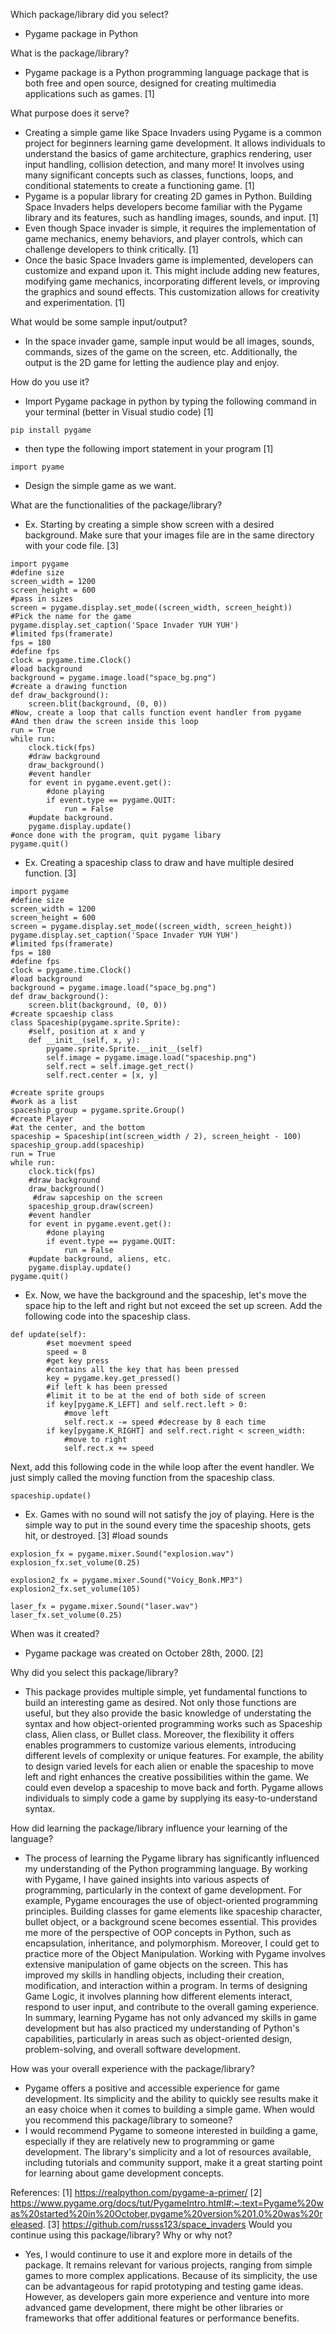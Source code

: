 Which package/library did you select?
- Pygame package in Python
  
What is the package/library?
- Pygame package is a Python programming language package that is both free and open source, designed for creating multimedia applications such as games. [1]

What purpose does it serve?
- Creating a simple game like Space Invaders using Pygame is a common project for beginners learning game development. It allows individuals to understand the basics of game architecture, graphics rendering, user input handling, collision detection, and many more! It involves using many significant concepts such as classes, functions, loops, and conditional statements to create a functioning game. [1]
- Pygame is a popular library for creating 2D games in Python. Building Space Invaders helps developers become familiar with the Pygame library and its features, such as handling images, sounds, and input. [1]
- Even though Space invader is simple, it requires the implementation of game mechanics, enemy behaviors, and player controls, which can challenge developers to think critically. [1]
- Once the basic Space Invaders game is implemented, developers can customize and expand upon it. This might include adding new features, modifying game mechanics, incorporating different levels, or improving the graphics and sound effects. This customization allows for creativity and experimentation. [1]

What would be some sample input/output?
- In the space invader game, sample input would be all images, sounds, commands, sizes of the game on the screen, etc. Additionally, the output is the 2D game for letting the audience play and enjoy.

How do you use it? 
- Import Pygame package in python by typing the following command in your terminal (better in Visual studio code) [1]
```
pip install pygame
```
- then type the following import statement in your program [1]
```
import pyame
```
- Design the simple game as we want.

What are the functionalities of the package/library? 
- Ex. Starting by creating a simple show screen with a desired background. Make sure that your images file are in the same directory with your code file. [3]
```
import pygame
#define size
screen_width = 1200
screen_height = 600
#pass in sizes
screen = pygame.display.set_mode((screen_width, screen_height))
#Pick the name for the game
pygame.display.set_caption('Space Invader YUH YUH')
#limited fps(framerate)
fps = 180
#define fps
clock = pygame.time.Clock()
#load background
background = pygame.image.load("space_bg.png")
#create a drawing function
def draw_background():
    screen.blit(background, (0, 0))
#Now, create a loop that calls function event handler from pygame
#And then draw the screen inside this loop
run = True
while run:
    clock.tick(fps)
    #draw background
    draw_background()
    #event handler
    for event in pygame.event.get():
        #done playing
        if event.type == pygame.QUIT:
            run = False 
    #update background.
    pygame.display.update()
#once done with the program, quit pygame libary
pygame.quit()
```

- Ex. Creating a spaceship class to draw and have multiple desired function. [3]
```
import pygame
#define size
screen_width = 1200
screen_height = 600
screen = pygame.display.set_mode((screen_width, screen_height))
pygame.display.set_caption('Space Invader YUH YUH')
#limited fps(framerate)
fps = 180
#define fps
clock = pygame.time.Clock()
#load background
background = pygame.image.load("space_bg.png")
def draw_background():
    screen.blit(background, (0, 0))
#create spcaeship class
class Spaceship(pygame.sprite.Sprite):
    #self, position at x and y
    def __init__(self, x, y):
        pygame.sprite.Sprite.__init__(self)
        self.image = pygame.image.load("spaceship.png")
        self.rect = self.image.get_rect()
        self.rect.center = [x, y]

#create sprite groups
#work as a list
spaceship_group = pygame.sprite.Group()
#create Player
#at the center, and the bottom
spaceship = Spaceship(int(screen_width / 2), screen_height - 100)
spaceship_group.add(spaceship)
run = True
while run:
    clock.tick(fps)
    #draw background
    draw_background()
     #draw sapceship on the screen
    spaceship_group.draw(screen)
    #event handler
    for event in pygame.event.get():
        #done playing
        if event.type == pygame.QUIT:
            run = False 
    #update background, aliens, etc.
    pygame.display.update()
pygame.quit()
```
- Ex. Now, we have the background and the spaceship, let's move the space hip to the left and right but not exceed the set up screen. Add the following code into the spaceship class.
```
def update(self):
        #set moevment speed
        speed = 8
        #get key press
        #contains all the key that has been pressed
        key = pygame.key.get_pressed()
        #if left k has been pressed
        #limit it to be at the end of both side of screen
        if key[pygame.K_LEFT] and self.rect.left > 0:
            #move left
            self.rect.x -= speed #decrease by 8 each time
        if key[pygame.K_RIGHT] and self.rect.right < screen_width:
            #move to right
            self.rect.x += speed
```
Next, add this following code in the while loop after the event handler. We just simply called the moving function from the spaceship class.
```
spaceship.update()
```
- Ex. Games with no sound will not satisfy the joy of playing. Here is the simple way to put in the sound every time the spaceship shoots, gets hit, or destroyed. [3]
#load sounds
```
explosion_fx = pygame.mixer.Sound("explosion.wav")
explosion_fx.set_volume(0.25)

explosion2_fx = pygame.mixer.Sound("Voicy_Bonk.MP3")
explosion2_fx.set_volume(105)

laser_fx = pygame.mixer.Sound("laser.wav")
laser_fx.set_volume(0.25)
```


When was it created?
- Pygame package was created on October 28th, 2000. [2]

Why did you select this package/library?
- This package provides multiple simple, yet fundamental functions to build an interesting game as desired. Not only those functions are useful, but they also provide the basic knowledge of understating the syntax and how object-oriented programming works such as Spaceship class, Alien class, or Bullet class. Moreover, the flexibility it offers enables programmers to customize various elements, introducing different levels of complexity or unique features. For example, the ability to design varied levels for each alien or enable the spaceship to move left and right enhances the creative possibilities within the game. We could even develop a spaceship to move back and forth. Pygame allows individuals to simply code a game by supplying its easy-to-understand syntax. 

How did learning the package/library influence your learning of the language? 
- The process of learning the Pygame library has significantly influenced my understanding of the Python programming language. By working with Pygame, I have gained insights into various aspects of programming, particularly in the context of game development. For example, Pygame encourages the use of object-oriented programming principles. Building classes for game elements like spaceship character, bullet object, or a background scene becomes essential. This provides me more of the perspective of OOP concepts in Python, such as encapsulation, inheritance, and polymorphism. Moreover, I could get to practice more of the Object Manipulation. Working with Pygame involves extensive manipulation of game objects on the screen. This has improved my skills in handling objects, including their creation, modification, and interaction within a program. In terms of designing Game Logic, it involves planning how different elements interact, respond to user input, and contribute to the overall gaming experience. In summary, learning Pygame has not only advanced my skills in game development but has also practiced my understanding of Python's capabilities, particularly in areas such as object-oriented design, problem-solving, and overall software development.

How was your overall experience with the package/library?
- Pygame offers a positive and accessible experience for game development. Its simplicity and the ability to quickly see results make it an easy choice when it comes to building a simple game.
When would you recommend this package/library to someone? 
- I would recommend Pygame to someone interested in building a game, especially if they are relatively new to programming or game development. The library's simplicity and a lot of resources available, including tutorials and community support, make it a great starting point for learning about game development concepts.

References: [1] https://realpython.com/pygame-a-primer/ 
            [2] https://www.pygame.org/docs/tut/PygameIntro.html#:~:text=Pygame%20was%20started%20in%20October,pygame%20version%201.0%20was%20released.
            [3] https://github.com/russs123/space_invaders
Would you continue using this package/library? Why or why not?
- Yes, I would continure to use it and explore more in details of the package. It remains relevant for various projects, ranging from simple games to more complex applications. Because of its simplicity, the use can be advantageous for rapid prototyping and testing game ideas. However, as developers gain more experience and venture into more advanced game development, there might be other libraries or frameworks that offer additional features or performance benefits. 


